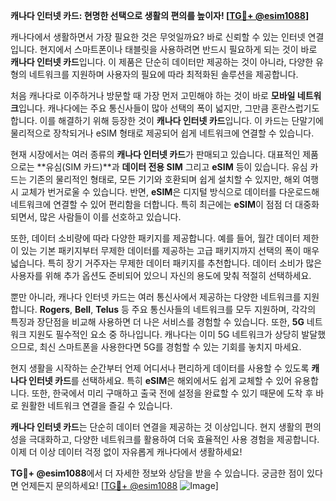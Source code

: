 **캐나다 인터넷 카드: 현명한 선택으로 생활의 편의를 높이자! [[TG💪+ @esim1088](https://t.me/s/esim1088)]**

캐나다에서 생활하면서 가장 필요한 것은 무엇일까요? 바로 신뢰할 수 있는 인터넷 연결입니다. 현지에서 스마트폰이나 태블릿을 사용하려면 반드시 필요하게 되는 것이 바로 **캐나다 인터넷 카드**입니다. 이 제품은 단순히 데이터만 제공하는 것이 아니라, 다양한 유형의 네트워크를 지원하며 사용자의 필요에 따라 최적화된 솔루션을 제공합니다.

처음 캐나다로 이주하거나 방문할 때 가장 먼저 고민해야 하는 것이 바로 **모바일 네트워크**입니다. 캐나다에는 주요 통신사들이 많아 선택의 폭이 넓지만, 그만큼 혼란스럽기도 합니다. 이를 해결하기 위해 등장한 것이 **캐나다 인터넷 카드**입니다. 이 카드는 단말기에 물리적으로 장착되거나 eSIM 형태로 제공되어 쉽게 네트워크에 연결할 수 있습니다.

현재 시장에서는 여러 종류의 **캐나다 인터넷 카드**가 판매되고 있습니다. 대표적인 제품으로는 **유심(SIM 카드)**과 **데이터 전용 SIM** 그리고 **eSIM** 등이 있습니다. 유심 카드는 기존의 물리적인 형태로, 모든 기기와 호환되며 쉽게 설치할 수 있지만, 해외 여행 시 교체가 번거로울 수 있습니다. 반면, **eSIM**은 디지털 방식으로 데이터를 다운로드해 네트워크에 연결할 수 있어 편리함을 더합니다. 특히 최근에는 **eSIM**이 점점 더 대중화되면서, 많은 사람들이 이를 선호하고 있습니다.

또한, 데이터 소비량에 따라 다양한 패키지를 제공합니다. 예를 들어, 월간 데이터 제한이 있는 기본 패키지부터 무제한 데이터를 제공하는 고급 패키지까지 선택의 폭이 매우 넓습니다. 특히 장기 거주자는 무제한 데이터 패키지를 추천합니다. 데이터 소비가 많은 사용자를 위해 추가 옵션도 준비되어 있으니 자신의 용도에 맞춰 적절히 선택하세요.

뿐만 아니라, 캐나다 인터넷 카드는 여러 통신사에서 제공하는 다양한 네트워크를 지원합니다. **Rogers**, **Bell**, **Telus** 등 주요 통신사들의 네트워크를 모두 지원하며, 각각의 특징과 장단점을 비교해 사용하면 더 나은 서비스를 경험할 수 있습니다. 또한, **5G** 네트워크 지원도 필수적인 요소 중 하나입니다. 캐나다는 이미 5G 네트워크가 상당히 발달했으므로, 최신 스마트폰을 사용한다면 5G를 경험할 수 있는 기회를 놓치지 마세요.

현지 생활을 시작하는 순간부터 언제 어디서나 편리하게 데이터를 사용할 수 있도록 **캐나다 인터넷 카드**를 선택하세요. 특히 **eSIM**은 해외에서도 쉽게 교체할 수 있어 유용합니다. 또한, 한국에서 미리 구매하고 출국 전에 설정을 완료할 수 있기 때문에 도착 후 바로 원활한 네트워크 연결을 즐길 수 있습니다.

**캐나다 인터넷 카드**는 단순히 데이터 연결을 제공하는 것 이상입니다. 현지 생활의 편의성을 극대화하고, 다양한 네트워크를 활용하여 더욱 효율적인 사용 경험을 제공합니다. 이제 더 이상 데이터 걱정 없이 자유롭게 캐나다에서 생활하세요!

**TG💪+ @esim1088**에서 더 자세한 정보와 상담을 받을 수 있습니다. 궁금한 점이 있다면 언제든지 문의하세요! [[TG💪+ @esim1088](https://t.me/s/esim1088) ![Image](https://i.postimg.cc/Y0z9fWf4/image.png)]